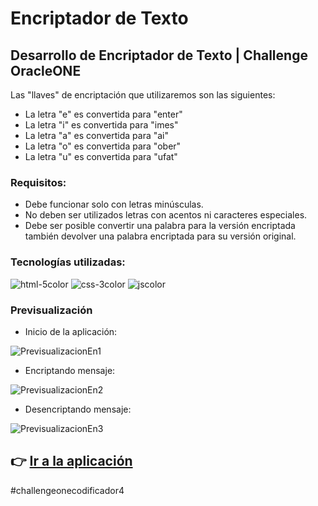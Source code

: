 # Encriptador de Texto
## Desarrollo de Encriptador de Texto | Challenge OracleONE

Las "llaves" de encriptación que utilizaremos son las siguientes:

- La letra "e" es convertida para "enter"
- La letra "i" es convertida para "imes"
- La letra "a" es convertida para "ai"
- La letra "o" es convertida para "ober"
- La letra "u" es convertida para "ufat"

### Requisitos:
- Debe funcionar solo con letras minúsculas.
- No deben ser utilizados letras con acentos ni caracteres especiales.
- Debe ser posible convertir una palabra para la versión encriptada también devolver una palabra encriptada para su versión original.

### Tecnologías utilizadas:

![html-5color](https://user-images.githubusercontent.com/78713566/221082130-6b3dcbbc-803b-4c12-b919-1599f31b63c6.svg "HTML5") ![css-3color](https://user-images.githubusercontent.com/78713566/221082262-a4232cd9-1d43-402e-8003-f2c84d400ae9.svg "CSS3") ![jscolor](https://user-images.githubusercontent.com/78713566/221082338-5ba29930-e5b6-47ec-b429-8e67355aaf22.svg "JavaScript")

### Previsualización

- Inicio de la aplicación:

![PrevisualizacionEn1](https://user-images.githubusercontent.com/78713566/221079913-9c898c76-9882-4099-97c9-ba3699fa2fae.png)

- Encriptando mensaje:

![PrevisualizacionEn2](https://user-images.githubusercontent.com/78713566/221080181-5ab65d39-de34-4ab6-9c2f-a8070147076c.png)

- Desencriptando mensaje:

![PrevisualizacionEn3](https://user-images.githubusercontent.com/78713566/221080582-de00f6fc-34c7-43e6-a802-03dcd4c8b41a.png)

## 👉 [Ir a la aplicación](https://alejoalzate3.github.io/Encriptador/)

#challengeonecodificador4
